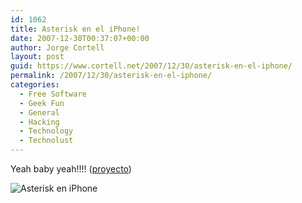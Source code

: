 ```yaml
---
id: 1062
title: Asterisk en el iPhone!
date: 2007-12-30T00:37:07+00:00
author: Jorge Cortell
layout: post
guid: https://www.cortell.net/2007/12/30/asterisk-en-el-iphone/
permalink: /2007/12/30/asterisk-en-el-iphone/
categories:
  - Free Software
  - Geek Fun
  - General
  - Hacking
  - Technology
  - Technolust
---
```

Yeah baby yeah!!!! (<a target="_blank" title="iPhone Asterisk project" href="https://www.mgamble.ca/oss/iphone_asterisk/">proyecto</a>)

![Asterisk en iPhone](https://www.mgamble.ca/oss/iphone_asterisk/screen1.png "Asterisk en iPhone")
